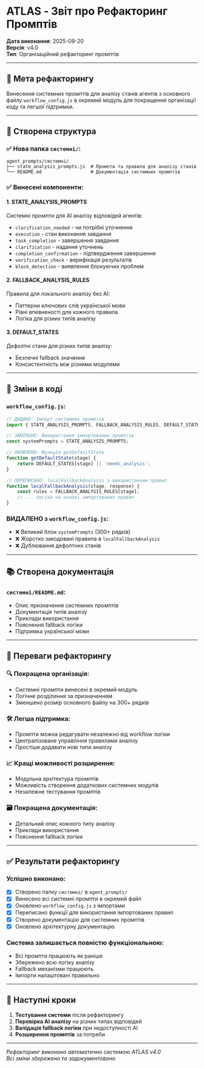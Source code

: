 # ATLAS - Звіт про Рефакторинг Промптів

**Дата виконання**: 2025-09-20  
**Версія**: v4.0  
**Тип**: Організаційний рефакторинг промптів

---

## 🎯 Мета рефакторингу

Винесення системних промптів для аналізу станів агентів з основного файлу `workflow_config.js` в окремий модуль для покращення організації коду та легшої підтримки.

---

## 📁 Створена структура

### ✅ Нова папка `системні/`:
```
agent_prompts/системні/
├── state_analysis_prompts.js  # Промпти та правила для аналізу станів
└── README.md                  # Документація системних промптів
```

### ✅ Винесені компоненти:

#### 1. **STATE_ANALYSIS_PROMPTS**
Системні промпти для AI аналізу відповідей агентів:
- `clarification_needed` - чи потрібні уточнення
- `execution` - стан виконання завдання
- `task_completion` - завершення завдання
- `clarification` - надання уточнень
- `completion_confirmation` - підтвердження завершення
- `verification_check` - верифікація результатів
- `block_detection` - виявлення блокуючих проблем

#### 2. **FALLBACK_ANALYSIS_RULES**
Правила для локального аналізу без AI:
- Паттерни ключових слів української мови
- Рівні впевненості для кожного правила
- Логіка для різних типів аналізу

#### 3. **DEFAULT_STATES**
Дефолтні стани для різних типів аналізу:
- Безпечні fallback значення
- Консистентність між різними модулями

---

## 🔧 Зміни в коді

### `workflow_config.js`:
```javascript
// ДОДАНО: Імпорт системних промптів
import { STATE_ANALYSIS_PROMPTS, FALLBACK_ANALYSIS_RULES, DEFAULT_STATES } from './системні/state_analysis_prompts.js';

// ЗАМІНЕНО: Використання імпортованих промптів
const systemPrompts = STATE_ANALYSIS_PROMPTS;

// ОНОВЛЕНО: Функція getDefaultState
function getDefaultState(stage) {
    return DEFAULT_STATES[stage] || 'needs_analysis';
}

// ПЕРЕПИСАНО: localFallbackAnalysis з використанням правил
function localFallbackAnalysis(stage, response) {
    const rules = FALLBACK_ANALYSIS_RULES[stage];
    // ... логіка на основі імпортованих правил
}
```

### ВИДАЛЕНО з `workflow_config.js`:
- ❌ Великий блок `systemPrompts` (300+ рядків)
- ❌ Жорстко закодовані правила в `localFallbackAnalysis`
- ❌ Дублювання дефолтних станів

---

## 📚 Створена документація

### `системні/README.md`:
- Опис призначення системних промптів
- Документація типів аналізу
- Приклади використання
- Пояснення fallback логіки
- Підтримка української мови

---

## 🎯 Переваги рефакторингу

### 🔍 Покращена організація:
- Системні промпти винесені в окремий модуль
- Логічне розділення за призначенням
- Зменшено розмір основного файлу на 300+ рядків

### 🛠️ Легша підтримка:
- Промпти можна редагувати незалежно від workflow логіки
- Централізоване управління правилами аналізу
- Простіше додавати нові типи аналізу

### 📈 Кращі можливості розширення:
- Модульна архітектура промптів
- Можливість створення додаткових системних модулів
- Незалежне тестування промптів

### 🗃️ Покращена документація:
- Детальний опис кожного типу аналізу
- Приклади використання
- Пояснення fallback логіки

---

## ✅ Результати рефакторингу

### Успішно виконано:
- [x] Створено папку `системні/` в `agent_prompts/`
- [x] Винесено всі системні промпти в окремий файл
- [x] Оновлено `workflow_config.js` з імпортами
- [x] Переписано функції для використання імпортованих правил
- [x] Створено документацію для системних промптів
- [x] Оновлено архітектурну документацію

### Система залишається повністю функціональною:
- Всі промпти працюють як раніше
- Збережено всю логіку аналізу
- Fallback механізми працюють
- Імпорти налаштовані правильно

---

## 🚀 Наступні кроки

1. **Тестування системи** після рефакторингу
2. **Перевірка AI аналізу** на різних типах відповідей
3. **Валідація fallback логіки** при недоступності AI
4. **Розширення промптів** за потреби

---

*Рефакторинг виконано автоматично системою ATLAS v4.0*  
*Всі зміни збережено та задокументовано*
